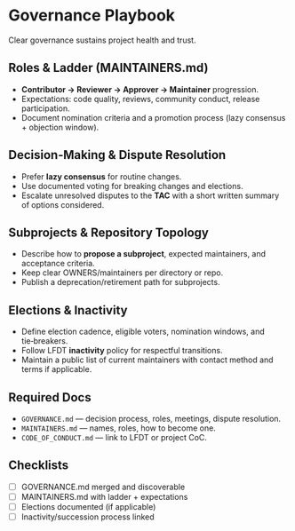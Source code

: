 # Governance Playbook

Clear governance sustains project health and trust.

## Roles & Ladder (MAINTAINERS.md)

- **Contributor → Reviewer → Approver → Maintainer** progression.
- Expectations: code quality, reviews, community conduct, release participation.
- Document nomination criteria and a promotion process (lazy consensus + objection window).

## Decision‑Making & Dispute Resolution

- Prefer **lazy consensus** for routine changes.
- Use documented voting for breaking changes and elections.
- Escalate unresolved disputes to the **TAC** with a short written summary of options considered.

## Subprojects & Repository Topology

- Describe how to **propose a subproject**, expected maintainers, and acceptance criteria.
- Keep clear OWNERS/maintainers per directory or repo.
- Publish a deprecation/retirement path for subprojects.

## Elections & Inactivity

- Define election cadence, eligible voters, nomination windows, and tie‑breakers.
- Follow LFDT **inactivity** policy for respectful transitions.
- Maintain a public list of current maintainers with contact method and terms if applicable.

## Required Docs

- `GOVERNANCE.md` — decision process, roles, meetings, dispute resolution.
- `MAINTAINERS.md` — names, roles, how to become one.
- `CODE_OF_CONDUCT.md` — link to LFDT or project CoC.

## Checklists

- [ ] GOVERNANCE.md merged and discoverable
- [ ] MAINTAINERS.md with ladder + expectations
- [ ] Elections documented (if applicable)
- [ ] Inactivity/succession process linked
